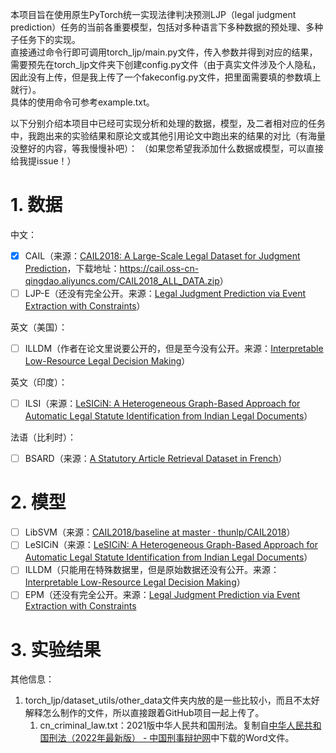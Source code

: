 本项目旨在使用原生PyTorch统一实现法律判决预测LJP（legal judgment prediction）任务的当前各重要模型，包括对多种语言下多种数据的预处理、多种子任务下的实现。  
直接通过命令行即可调用torch_ljp/main.py文件，传入参数并得到对应的结果，需要预先在torch_ljp文件夹下创建config.py文件（由于真实文件涉及个人隐私，因此没有上传，但是我上传了一个fakeconfig.py文件，把里面需要填的参数填上就行）。  
具体的使用命令可参考example.txt。  

以下分别介绍本项目中已经可实现分析和处理的数据，模型，及二者相对应的任务中，我跑出来的实验结果和原论文或其他引用论文中跑出来的结果的对比（有海量没整好的内容，等我慢慢补吧）：
（如果您希望我添加什么数据或模型，可以直接给我提issue！）
# 1. 数据
中文：
- [x] CAIL（来源：[CAIL2018: A Large-Scale Legal Dataset for Judgment Prediction](https://arxiv.org/abs/1807.02478)，下载地址：<https://cail.oss-cn-qingdao.aliyuncs.com/CAIL2018_ALL_DATA.zip>）
- [ ] LJP-E（还没有完全公开。来源：[Legal Judgment Prediction via Event Extraction with Constraints](https://aclanthology.org/2022.acl-long.48/)）

英文（美国）：
- [ ] ILLDM（作者在论文里说要公开的，但是至今没有公开。来源：[Interpretable Low-Resource Legal Decision Making](https://arxiv.org/abs/2201.01164)）

英文（印度）：
- [ ] ILSI（来源：[LeSICiN: A Heterogeneous Graph-Based Approach for Automatic Legal Statute Identification from Indian Legal Documents](https://arxiv.org/abs/2112.14731)）

法语（比利时）：
- [ ] BSARD（来源：[A Statutory Article Retrieval Dataset in French](https://arxiv.org/abs/2108.11792)）

# 2. 模型
- [ ] LibSVM（来源：[CAIL2018/baseline at master · thunlp/CAIL2018](https://github.com/thunlp/CAIL2018/tree/master/baseline)）
- [ ] LeSICiN（来源：[LeSICiN: A Heterogeneous Graph-Based Approach for Automatic Legal Statute Identification from Indian Legal Documents](https://arxiv.org/abs/2112.14731)）
- [ ] ILLDM（只能用在特殊数据里，但是原始数据还没有公开。来源：[Interpretable Low-Resource Legal Decision Making](https://arxiv.org/abs/2201.01164)）
- [ ] EPM（还没有完全公开。来源：[Legal Judgment Prediction via Event Extraction with Constraints](https://aclanthology.org/2022.acl-long.48/)

# 3. 实验结果

其他信息：
1. torch_ljp/dataset_utils/other_data文件夹内放的是一些比较小，而且不太好解释怎么制作的文件，所以直接跟着GitHub项目一起上传了。
    1. cn_criminal_law.txt：2021版中华人民共和国刑法。复制自[中华人民共和国刑法（2022年最新版） - 中国刑事辩护网](http://www.chnlawyer.net/law/subs/xingfa.html)中下载的Word文件。